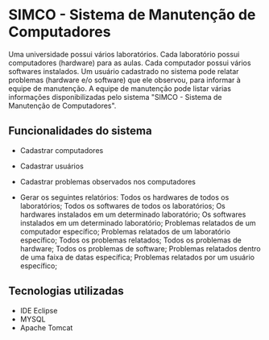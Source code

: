 # SIMCO - Sistema de Manutenção de Computadores

  Uma universidade possui vários laboratórios. Cada laboratório possui computadores (hardware) para as aulas. Cada computador possui vários softwares instalados. Um usuário cadastrado no sistema pode relatar problemas (hardware e/o software) que ele observou, para informar à equipe de manutenção.
  A equipe de manutenção pode listar várias informações disponibilizadas pelo sistema "SIMCO - Sistema de Manutenção de Computadores".

## Funcionalidades do sistema

 - Cadastrar computadores

- Cadastrar usuários

- Cadastrar problemas observados nos computadores

- Gerar os seguintes relatórios: Todos os hardwares de todos os laboratórios;
Todos os softwares de todos os laboratórios;
Os hardwares instalados em um determinado laboratório;
Os softwares instalados em um determinado laboratório;
Problemas relatados de um computador específico;
Problemas relatados de um laboratório específico;
Todos os problemas relatados;
Todos os problemas de hardware;
Todos os problemas de software;
Problemas relatados dentro de uma faixa de datas específica;
Problemas relatados por um usuário específico;

## Tecnologias utilizadas

- IDE Eclipse
- MYSQL
- Apache Tomcat
